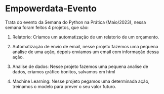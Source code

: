 # Empowerdata-Evento

Trata do evento da  Semana do Python na Prática (Maio/2023), nessa semana foram feitos 4 projetos, que são:

1. Relatorio: Criamos um automatização de um relatorio de um orçamento. 

2. Automatização de envio de email, nesse projeto fazemos uma pequena analise de uma ação, depois enviamos um email com informação dessa ação.

3. Analise de dados: Nesse projeto fazemos uma pequena analise de dados, criamos gráfico bonitos, salvamos em html

4. Machine Learning:  Nesse projeto pegamos uma determinada ação, treinamos o modelo para prever o seu valor futuro. 
